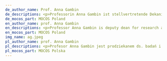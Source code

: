 ```yaml
---
de_author_name: Prof. Anna Gambin
de_descriptions: <p>Professorin Anna Gambin ist stellvertretende Dekanin für Forschung und internationale Zusammenarbeit an der Fakultät für Mathematik, Informatik und Mechanik der Universität Warschau (Amtszeit 2016-2020). In ihrer wissenschaftlichen Arbeit befasst sie sich mit der mathematischen Modellierung von molekularen Prozessen und effizienten Algorithmen für die Analyse biomedizinischer Daten. In letzter Zeit konzentriert sich ihre Forschung auf rechnergestützte Methoden zur Unterstützung der medizinischen Diagnostik auf der Grundlage genomischer und proteomischer Daten.</p>
de_mocos_part: MOCOS Poland
en_author_name: prof. Anna Gambin
en_descriptions: <p>Professor Anna Gambin is deputy dean for research and international cooperation at the Faculty of Mathematics, Computer Science and Mechanics at the University of Warsaw (term 2016-2020). In her scientific work she deals with mathematical modeling of molecular processes and efficient algorithms for the analysis of biomedical data. Recently, her research is focused on computational methods supporting medical diagnostics based on genomic and proteomic data.</p>
en_mocos_part: MOCOS Poland
img_name: ag.jpeg
pl_author_name: prof. Anna Gambin
pl_descriptions: <p>Profesor Anna Gambin jest prodziekanem ds. badań i współpracy międzynarodowej na Wydziale Matematyki, Informatyki i Mechaniki Uniwersytetu Warszawskiego . W swojej pracy naukowej zajmuje się matematycznym modelowaniem procesów molekularnych oraz efektywnymi algorytmami analizy danych biomedycznych. Ostatnio jej badania koncentrują się na metodach obliczeniowych wspomagających diagnostykę medyczną w oparciu o dane genomowe i proteomiczne.</p>
pl_mocos_part: MOCOS Polska
---
```

